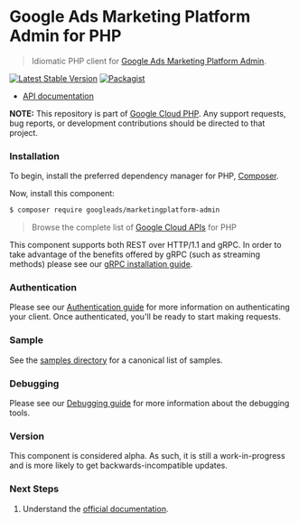 # Google Ads Marketing Platform Admin for PHP

> Idiomatic PHP client for [Google Ads Marketing Platform Admin](https://developers.google.com/analytics/devguides/config/gmp/v1).

[![Latest Stable Version](https://poser.pugx.org/googleads/marketingplatform-admin/v/stable)](https://packagist.org/packages/googleads/marketingplatform-admin) [![Packagist](https://img.shields.io/packagist/dm/googleads/marketingplatform-admin.svg)](https://packagist.org/packages/googleads/marketingplatform-admin)

* [API documentation](https://cloud.google.com/php/docs/referenc/googleeads/marketingplatform-admin/latest)

**NOTE:** This repository is part of [Google Cloud PHP](https://github.com/googleapis/google-cloud-php). Any
support requests, bug reports, or development contributions should be directed to
that project.

### Installation

To begin, install the preferred dependency manager for PHP, [Composer](https://getcomposer.org/).

Now, install this component:

```sh
$ composer require googleads/marketingplatform-admin
```

> Browse the complete list of [Google Cloud APIs](https://cloud.google.com/php/docs/reference)
> for PHP

This component supports both REST over HTTP/1.1 and gRPC. In order to take advantage of the benefits
offered by gRPC (such as streaming methods) please see our
[gRPC installation guide](https://cloud.google.com/php/grpc).

### Authentication

Please see our [Authentication guide](https://github.com/googleapis/google-cloud-php/blob/main/AUTHENTICATION.md) for more information
on authenticating your client. Once authenticated, you'll be ready to start making requests.

### Sample

See the [samples directory](https://github.com/googleapis/php-ads-marketingplatform-admin/tree/main/samples) for a canonical list of samples.

### Debugging

Please see our [Debugging guide](https://github.com/googleapis/google-cloud-php/blob/main/DEBUG.md)
for more information about the debugging tools.

### Version

This component is considered alpha. As such, it is still a work-in-progress and is more likely to get backwards-incompatible updates.

### Next Steps

1. Understand the [official documentation](https://developers.google.com/analytics/devguides/config/gmp/v1).
